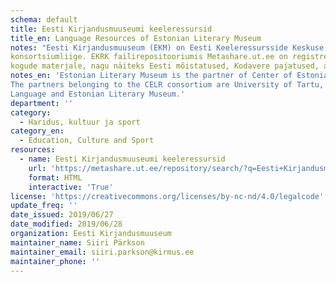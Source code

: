 ```yaml
---
schema: default
title: Eesti Kirjandusmuuseumi keeleressursid 
title_en: Language Resources of Estonian Literary Museum 
notes: "Eesti Kirjandusmuuseum (EKM) on Eesti Keeleressursside Keskuse (EKRK, <a href="https://keeleressursid.ee/et/eesti-keeleressursside-keskus" target="_blank" rel="noopener">https://keeleressursid.ee/et/eesti-keeleressursside-keskus</a></p>) 
konsortsiumliige. EKRK failirepositooriumis Metashare.ut.ee on registreeritud ja kättesaadavaks tehtud mitmeid Eesti Kirjandusmuuseumi 
kogude materjale, nagu näiteks Eesti mõistatused, Kodavere pajatused, anekdoodid, Eesti 1920ndate aastate kirjanduskriitikakorpus. Erinevatel resurssidel on erinevad litsentsid ja neist tulenevad kasutuspiirangud."
notes_en: 'Estonian Literary Museum is the partner of Center of Estonian Language Resources (CELR, https://keeleressursid.ee/en/).
The partners belonging to the CELR consortium are University of Tartu, Tallinn University of Technology, Institute of the Estonian 
Language and Estonian Literary Museum.'
department: ''
category:
  - Haridus, kultuur ja sport
category_en:
  - Education, Culture and Sport
resources:
  - name: Eesti Kirjandusmuuseumi keeleressursid
    url: 'https://metashare.ut.ee/repository/search/?q=Eesti+Kirjandusmuuseum'
    format: HTML
    interactive: 'True'
license: 'https://creativecommons.org/licenses/by-nc-nd/4.0/legalcode'
update_freq: ''
date_issued: 2019/06/27
date_modified: 2019/06/28
organization: Eesti Kirjandusmuuseum
maintainer_name: Siiri Pärkson
maintainer_email: siiri.parkson@kirmus.ee
maintainer_phone: ''
---
```

